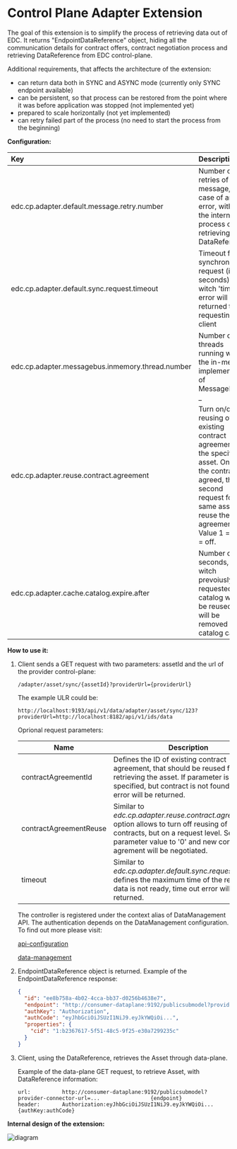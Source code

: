 # Control Plane Adapter Extension

The goal of this extension is to simplify the process of retrieving data out of EDC. It returns "EndpointDataReference" object, hiding all the communication details for contract offers, contract negotiation process and retrieving DataReference from EDC control-plane.

Additional requirements, that affects the architecture of the extension:
- can return data both in SYNC and ASYNC mode (currently only SYNC endpoint available)
- can be persistent, so that process can be restored from the point where it was before application was stopped (not implemented yet)  
- prepared to scale horizontally (not yet implemented)
- can retry failed part of the process (no need to start the process from the beginning)

<b>Configuration:</b>

| Key                                              | Description                                                                                                                                                                                           | Mandatory | Default |
|:-------------------------------------------------|:------------------------------------------------------------------------------------------------------------------------------------------------------------------------------------------------------|------|----|
| edc.cp.adapter.default.message.retry.number      | Number of retries of a message, in case of an error, within the internal process of retrieving DataReference                                                                                          | no   | 3  |
| edc.cp.adapter.default.sync.request.timeout      | Timeout for synchronous request (in seconds), after witch 'timeout' error will be returned to the requesting client                                                                                   | no   | 20 | 
| edc.cp.adapter.messagebus.inmemory.thread.number | Number of threads running within the in-memory implementation of MessageBus                                                                                          _ _                              | no   | 10 |
| edc.cp.adapter.reuse.contract.agreement          | Turn on/off reusing of existing contract agreements for the specific asset. Once the contract is agreed, the second request for the same asset will reuse the agreement. Value 1 = on, 0 = off. | no   | 1  |
| edc.cp.adapter.cache.catalog.expire.after        | Number of seconds, after witch prevoiusly requested catalog will not be reused, and will be removed from catalog cache                                                                                | no   | 3600 |


<b>How to use it:</b>
1. Client sends a GET request with two parameters: assetId and the url of the provider control-plane:

   ```
   /adapter/asset/sync/{assetId}?providerUrl={providerUrl}
   ```

   The example ULR could be:

   ```
   http://localhost:9193/api/v1/data/adapter/asset/sync/123?providerUrl=http://localhost:8182/api/v1/ids/data
   ```
   
   Oprional request parameters:

   | Name | Description                                                                                                                                                                                                             |
   |--- |--- |
   | contractAgreementId    | Defines the ID of existing contract agreement, that should be reused for retrieving the asset. If parameter is specified, but contract is not found, 404 error will be returned.                                        |
   | contractAgreementReuse | Similar to <i>edc.cp.adapter.reuse.contract.agreement</i> option allows to turn off reusing of existing contracts, but on a request level. Set the parameter value to '0' and new contract agrement will be negotiated. |
   | timeout                | Similar to <i>edc.cp.adapter.default.sync.request.timeout</i>, defines the maximum time of the request. If data is not ready, time out error will be returned.                                                          |
   
   The controller is registered under the context alias of DataManagement API. The authentication depends on the DataManagement configuration.
   To find out more please visit:

   [api-configuration](../../edc/extensions/control-plane/api/data-management/api-configuration/README.md)

   [data-management](../../edc/extensions/control-plane/api/data-management/README.md)

                
2. EndpointDataReference object is returned. Example of the EndpointDataReference response:
    ```json
    {
      "id": "ee8b758a-4b02-4cca-bb37-d0256b4638e7",
      "endpoint": "http://consumer-dataplane:9192/publicsubmodel?provider-connector-url=...",
      "authKey": "Authorization",
      "authCode": "eyJhbGciOiJSUzI1NiJ9.eyJkYWQiOi...",
      "properties": {
        "cid": "1:b2367617-5f51-48c5-9f25-e30a7299235c"
      }
    }
    ```

3. Client, using the DataReference, retrieves the Asset through data-plane.
   
   Example of the data-plane GET request, to retrieve Asset, with DataReference information:
   
   ```
   url:          http://consumer-dataplane:9192/publicsubmodel?provider-connector-url=...                {endpoint}
   header:       Authorization:eyJhbGciOiJSUzI1NiJ9.eyJkYWQiOi...                                        {authKey:authCode}
   ```

<b>Internal design of the extension:</b>

![diagram](src/main/resources/control-plane-adapter.jpg)



